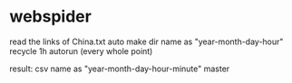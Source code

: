 webspider
=========
read the links  of China.txt
auto make dir  name as "year-month-day-hour"
recycle  1h  autorun  (every whole point)

result:
csv    name as "year-month-day-hour-minute"
 master
